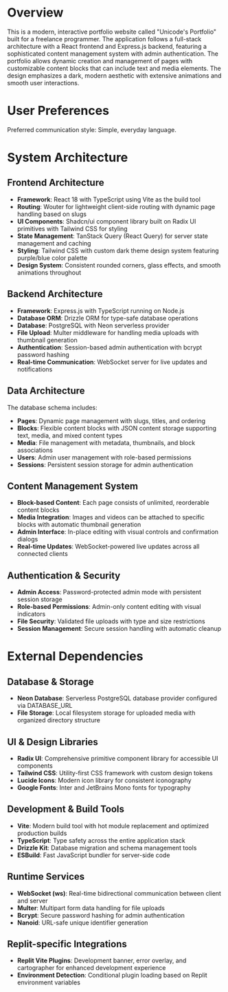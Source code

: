 # Overview

This is a modern, interactive portfolio website called "Unicode's Portfolio" built for a freelance programmer. The application follows a full-stack architecture with a React frontend and Express.js backend, featuring a sophisticated content management system with admin authentication. The portfolio allows dynamic creation and management of pages with customizable content blocks that can include text and media elements. The design emphasizes a dark, modern aesthetic with extensive animations and smooth user interactions.

# User Preferences

Preferred communication style: Simple, everyday language.

# System Architecture

## Frontend Architecture
- **Framework**: React 18 with TypeScript using Vite as the build tool
- **Routing**: Wouter for lightweight client-side routing with dynamic page handling based on slugs
- **UI Components**: Shadcn/ui component library built on Radix UI primitives with Tailwind CSS for styling
- **State Management**: TanStack Query (React Query) for server state management and caching
- **Styling**: Tailwind CSS with custom dark theme design system featuring purple/blue color palette
- **Design System**: Consistent rounded corners, glass effects, and smooth animations throughout

## Backend Architecture
- **Framework**: Express.js with TypeScript running on Node.js
- **Database ORM**: Drizzle ORM for type-safe database operations
- **Database**: PostgreSQL with Neon serverless provider
- **File Upload**: Multer middleware for handling media uploads with thumbnail generation
- **Authentication**: Session-based admin authentication with bcrypt password hashing
- **Real-time Communication**: WebSocket server for live updates and notifications

## Data Architecture
The database schema includes:
- **Pages**: Dynamic page management with slugs, titles, and ordering
- **Blocks**: Flexible content blocks with JSON content storage supporting text, media, and mixed content types
- **Media**: File management with metadata, thumbnails, and block associations
- **Users**: Admin user management with role-based permissions
- **Sessions**: Persistent session storage for admin authentication

## Content Management System
- **Block-based Content**: Each page consists of unlimited, reorderable content blocks
- **Media Integration**: Images and videos can be attached to specific blocks with automatic thumbnail generation
- **Admin Interface**: In-place editing with visual controls and confirmation dialogs
- **Real-time Updates**: WebSocket-powered live updates across all connected clients

## Authentication & Security
- **Admin Access**: Password-protected admin mode with persistent session storage
- **Role-based Permissions**: Admin-only content editing with visual indicators
- **File Security**: Validated file uploads with type and size restrictions
- **Session Management**: Secure session handling with automatic cleanup

# External Dependencies

## Database & Storage
- **Neon Database**: Serverless PostgreSQL database provider configured via DATABASE_URL
- **File Storage**: Local filesystem storage for uploaded media with organized directory structure

## UI & Design Libraries
- **Radix UI**: Comprehensive primitive component library for accessible UI components
- **Tailwind CSS**: Utility-first CSS framework with custom design tokens
- **Lucide Icons**: Modern icon library for consistent iconography
- **Google Fonts**: Inter and JetBrains Mono fonts for typography

## Development & Build Tools
- **Vite**: Modern build tool with hot module replacement and optimized production builds
- **TypeScript**: Type safety across the entire application stack
- **Drizzle Kit**: Database migration and schema management tools
- **ESBuild**: Fast JavaScript bundler for server-side code

## Runtime Services
- **WebSocket (ws)**: Real-time bidirectional communication between client and server
- **Multer**: Multipart form data handling for file uploads
- **Bcrypt**: Secure password hashing for admin authentication
- **Nanoid**: URL-safe unique identifier generation

## Replit-specific Integrations
- **Replit Vite Plugins**: Development banner, error overlay, and cartographer for enhanced development experience
- **Environment Detection**: Conditional plugin loading based on Replit environment variables